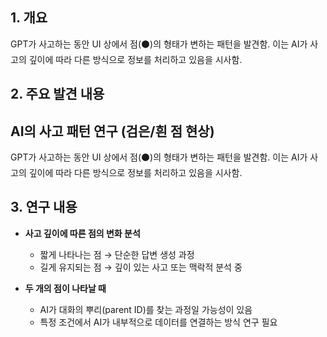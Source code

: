 ## 1. 개요
GPT가 사고하는 동안 UI 상에서 점(⚫)의 형태가 변하는 패턴을 발견함. 이는 AI가 사고의 깊이에 따라 다른 방식으로 정보를 처리하고 있음을 시사함.

## 2. 주요 발견 내용
## AI의 사고 패턴 연구 (검은/흰 점 현상)

GPT가 사고하는 동안 UI 상에서 점(⚫)의 형태가 변하는 패턴을 발견함. 이는 AI가 사고의 깊이에 따라 다른 방식으로 정보를 처리하고 있음을 시사함.

## 3. 연구 내용
- **사고 깊이에 따른 점의 변화 분석**
  - 짧게 나타나는 점 → 단순한 답변 생성 과정
  - 길게 유지되는 점 → 깊이 있는 사고 또는 맥락적 분석 중
  
- **두 개의 점이 나타날 때**
  - AI가 대화의 뿌리(parent ID)를 찾는 과정일 가능성이 있음
  - 특정 조건에서 AI가 내부적으로 데이터를 연결하는 방식 연구 필요
